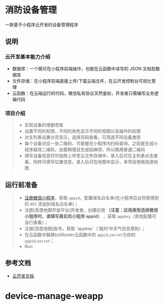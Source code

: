 # 消防设备管理

一款基于小程序云开发的设备管理程序

## 说明

### 云开发基本能力介绍
- 数据库：一个既可在小程序前端操作，也能在云函数中读写的 JSON 文档型数据库
- 文件存储：在小程序前端直接上传/下载云端文件，在云开发控制台可视化管理
- 云函数：在云端运行的代码，微信私有协议天然鉴权，开发者只需编写业务逻辑代码

### 项目介绍
> - 实现设备的增删改查
> - 设置不同的权限，不同的角色显示不同的视图以及操作的权限
> - 对主列表设置分页显示，选择页码查看，可筛选不同设备类型
> - 每个设备对应一张二维码，可直接在小程序内扫码查询，之前是生成小程序路径二维码，加载稍慢且生成较麻烦，所以换用普通二维码
> - 填写设备信息时可拍照上传至云文件存储中，录入后可在主列表点击查看，同样可填写位置信息，录入后可在地图中显示，本项目使用高德地图

## 运行前准备
> * [注册微信小程序](https://mp.weixin.qq.com/wxopen/waregister?action=step1)，获取 `appid`，配置域名白名单(在小程序后台将使用到的 `API` 添加到域名白名单)；
> * 注册[高德地图开放平台]开发者，创建应用 **（注意：应用类型选择微信小程序时，请填写真实的小程序 appid）** ，获取 `appkey`（其他配置可自行查看）；
> * 注册[百度地图]账号，获取 'appkey`（‘我的’中天气信息用到）；
> * 在云函数中替换tcbRouter云函数中的 `appid`,`secret`为你的 `appid`,`secret`；
> * Run

## 参考文档

- [云开发文档](https://developers.weixin.qq.com/miniprogram/dev/wxcloud/basis/getting-started.html)

# device-manage-weapp
